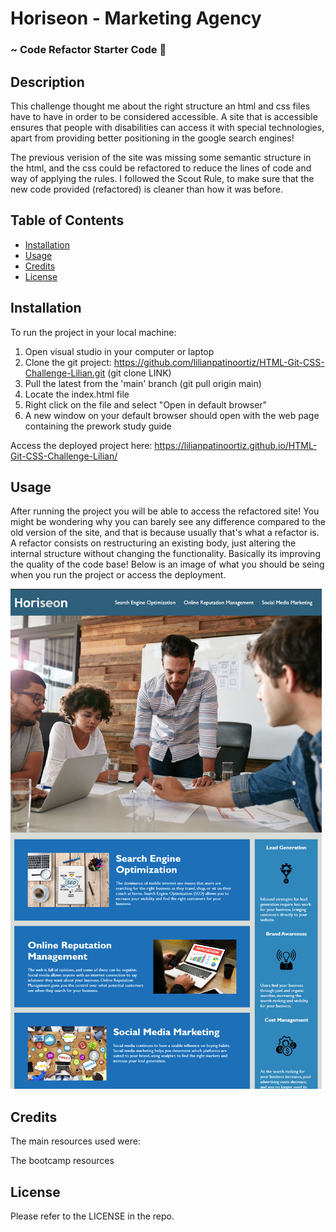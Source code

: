 # Horiseon - Marketing Agency
### ~ Code Refactor Starter Code 🎨

## Description

 This challenge thought me about the right structure an html and css files have to have in order to be considered accessible.
 A site that is accessible ensures that people with disabilities can access it with special technologies, apart from providing better positioning in the google search engines!
 
 The previous verision of the site was missing some semantic structure in the html, and the css could be refactored to reduce the lines of code and way of applying the rules.
 I followed the Scout Rule, to make sure that the new code provided (refactored) is cleaner than how it was before. 
  
  
## Table of Contents 

- [Installation](#installation)
- [Usage](#usage)
- [Credits](#credits)
- [License](#license)

## Installation

To run the project in your local machine:

1. Open visual studio in your computer or laptop
2. Clone the git project: https://github.com/lilianpatinoortiz/HTML-Git-CSS-Challenge-Lilian.git (git clone LINK)
3. Pull the latest from the 'main' branch (git pull origin main)
4. Locate the index.html file
5. Right click on the file and select "Open in default browser"
6. A new window on your default browser should open with the web page containing the prework study guide

Access the deployed project here: https://lilianpatinoortiz.github.io/HTML-Git-CSS-Challenge-Lilian/

## Usage

After running the project you will be able to access the refactored site! 
You might be wondering why you can barely see any difference compared to the old version of the site, and that is because usually that's what a refactor is.
A refactor consists on restructuring an existing body, just altering the internal structure without changing the functionality. Basically its improving the quality of the code base!
Below is an image of what you should be seing when you run the project or access the deployment.

![Challenge 01 screenshot](assets/images/readme-ss.png)

## Credits

The main resources used were:

The bootcamp resources

## License

Please refer to the LICENSE in the repo.
